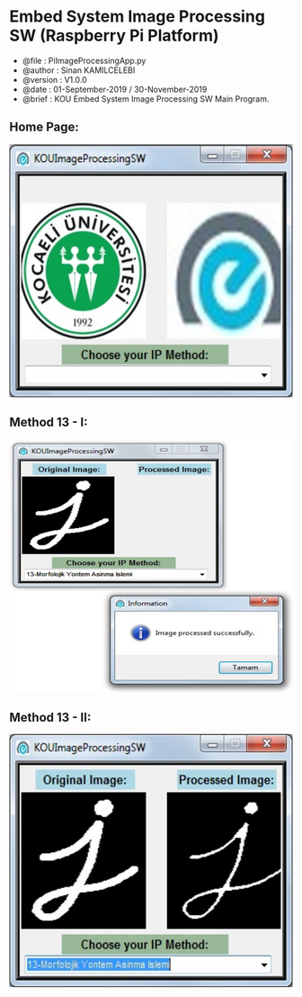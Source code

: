 # Embed System Image Processing SW (Raspberry Pi Platform)

* @file     : PiImageProcessingApp.py
* @author   : Sinan KAMILCELEBI
* @version  : V1.0.0
* @date     : 01-September-2019 / 30-November-2019 
* @brief    : KOU Embed System Image Processing SW Main Program.

## __Home Page:__ 

<p align = "center">
<img src = "Home Page.jpg" alt = "Home Page" title = "Home Page" width = "600" height = "450" />
</p>

## __Method 13 - I:__ 

<p align = "center">
<img src = "Method 13 - I.jpg" alt = "Method 13 - I" title = "Method 13 - I" width = "600" height = "450" />
</p>

## __Method 13 - II:__ 

<p align = "center">
<img src = "Method 13 - II.jpg" alt = "Method 13 - II" title = "Method 13 - II" width = "600" height = "450" />
</p>

